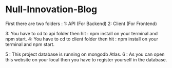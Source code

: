 # Null-Innovation-Blog
 First there are two folders : 
 1: API (For Backend)
 2: Client (For Frontend)
 
 3:  You have to cd to api folder then hit : npm install on your terminal and npm start.
 4: You have to cd to client folder then hit : npm  install on your terminal and npm start.
 
 5 : This project database is running on mongodb Atlas.
 6 : As you can open this website on your local then you have to register yourself in the database.
